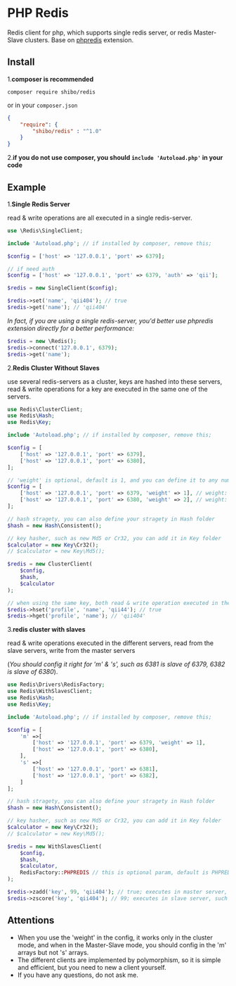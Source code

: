 # PHP Redis
Redis client for php, which supports single redis server, or redis Master-Slave clusters. Base on [phpredis](https://github.com/phpredis/phpredis) extension.


## Install

1.**composer is recommended**

`composer require shibo/redis`

or in your `composer.json`

```json
{
    "require": {
        "shibo/redis" : "^1.0"
    }
}
```

2.**if you do not use composer, you should `include 'Autoload.php'` in your code**


## Example

1.**Single Redis Server**

read & write operations are all executed in a single redis-server.

```php
use \Redis\SingleClient;

include 'Autoload.php'; // if installed by composer, remove this;

$config = ['host' => '127.0.0.1', 'port' => 6379];

// if need auth
$config = ['host' => '127.0.0.1', 'port' => 6379, 'auth' => 'qii'];

$redis = new SingleClient($config);

$redis->set('name', 'qii404'); // true
$redis->get('name'); // 'qii404'
```

_In fact, if you are using a single redis-server, you'd better use phpredis extension directly for a better performance:_

```php
$redis = new \Redis();
$redis->connect('127.0.0.1', 6379);
$redis->get('name');
```

2.**Redis Cluster Without Slaves**

use several redis-servers as a cluster, keys are hashed into these servers, read & write operations for a key are executed in the same one of the servers.

```php
use Redis\ClusterClient;
use Redis\Hash;
use Redis\Key;

include 'Autoload.php'; // if installed by composer, remove this;

$config = [
    ['host' => '127.0.0.1', 'port' => 6379],
    ['host' => '127.0.0.1', 'port' => 6380],
];

// 'weight' is optional, default is 1, and you can define it to any number bigger than 0.
$config = [
    ['host' => '127.0.0.1', 'port' => 6379, 'weight' => 1], // weight: 1/(1+2) 33.3%
    ['host' => '127.0.0.1', 'port' => 6380, 'weight' => 2], // weight: 2/(1+2) 66.6%
];

// hash stragety, you can also define your stragety in Hash folder
$hash = new Hash\Consistent();

// key hasher, such as new Md5 or Cr32, you can add it in Key folder
$calculator = new Key\Cr32();
// $calculator = new Key\Md5();

$redis = new ClusterClient(
    $config,
    $hash,
    $calculator
);

// when using the same key, both read & write operation executed in the same server, such as port 6379
$redis->hset('profile', 'name', 'qii44'); // true
$redis->hget('profile', 'name'); // 'qii404'
```

3.**redis cluster with slaves**

read & write operations executed in the different servers, read from the slave servers, write from the master servers

(*You should config it right for 'm' & 's', such as 6381 is slave of 6379, 6382 is slave of 6380*).

```php
use Redis\Drivers\RedisFactory;
use Redis\WithSlavesClient;
use Redis\Hash;
use Redis\Key;

include 'Autoload.php'; // if installed by composer, remove this;

$config = [
    'm' =>[
        ['host' => '127.0.0.1', 'port' => 6379, 'weight' => 1],
        ['host' => '127.0.0.1', 'port' => 6380],
    ],
    's' =>[
        ['host' => '127.0.0.1', 'port' => 6381],
        ['host' => '127.0.0.1', 'port' => 6382],
    ]
];

// hash stragety, you can also define your stragety in Hash folder
$hash = new Hash\Consistent();

// key hasher, such as new Md5 or Cr32, you can add it in Key folder
$calculator = new Key\Cr32();
// $calculator = new Key\Md5();

$redis = new WithSlavesClient(
    $config,
    $hash,
    $calculator,
    RedisFactory::PHPREDIS // this is optional param, default is PHPREDIS driver
);

$redis->zadd('key', 99, 'qii404'); // true; executes in master server, such as port 6379
$redis->zscore('key', 'qii404'); // 99; executes in slave server, such as port 6381
```

## Attentions

- When you use the 'weight' in the config, it works only in the cluster mode, and when in the Master-Slave mode, you should config in the 'm' arrays but not 's' arrays.
- The different clients are implemented by polymorphism, so it is simple and efficient, but you need to new a client yourself.
- If you have any questions, do not ask me.
